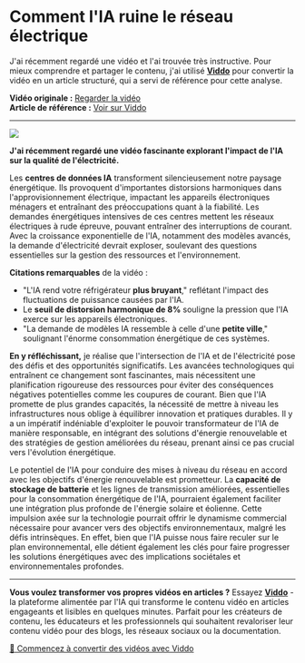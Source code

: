 # Comment l'IA ruine le réseau électrique

J'ai récemment regardé une vidéo et l'ai trouvée très instructive. Pour mieux comprendre et partager le contenu, j'ai utilisé **[Viddo](https://viddo.pro/)** pour convertir la vidéo en un article structuré, qui a servi de référence pour cette analyse.

**Vidéo originale :** [Regarder la vidéo](https://www.youtube.com/watch?v=3__HO-akNC8)  
**Article de référence :** [Voir sur Viddo](https://viddo.pro/zh/video-result/6e474ac9-ec65-4715-ac7d-a261ee23f318)

---

![](https://www.youtube.com/embed/3__HO-akNC8)

**J'ai récemment regardé une vidéo fascinante explorant l'impact de l'IA sur la qualité de l'électricité.**

Les **centres de données IA** transforment silencieusement notre paysage énergétique. Ils provoquent d'importantes distorsions harmoniques dans l'approvisionnement électrique, impactant les appareils électroniques ménagers et entraînant des préoccupations quant à la fiabilité. Les demandes énergétiques intensives de ces centres mettent les réseaux électriques à rude épreuve, pouvant entraîner des interruptions de courant. Avec la croissance exponentielle de l'IA, notamment des modèles avancés, la demande d'électricité devrait exploser, soulevant des questions essentielles sur la gestion des ressources et l'environnement.

**Citations remarquables** de la vidéo :
- "L'IA rend votre réfrigérateur **plus bruyant**," reflétant l'impact des fluctuations de puissance causées par l'IA.
- Le **seuil de distorsion harmonique de 8%** souligne la pression que l'IA exerce sur les appareils électroniques.
- "La demande de modèles IA ressemble à celle d'une **petite ville**," soulignant l'énorme consommation énergétique de ces systèmes.

**En y réfléchissant,** je réalise que l'intersection de l'IA et de l'électricité pose des défis et des opportunités significatifs. Les avancées technologiques qui entraînent ce changement sont fascinantes, mais nécessitent une planification rigoureuse des ressources pour éviter des conséquences négatives potentielles comme les coupures de courant. Bien que l'IA promette de plus grandes capacités, la nécessité de mettre à niveau les infrastructures nous oblige à équilibrer innovation et pratiques durables. Il y a un impératif indéniable d'exploiter le pouvoir transformateur de l'IA de manière responsable, en intégrant des solutions d'énergie renouvelable et des stratégies de gestion améliorées du réseau, prenant ainsi ce pas crucial vers l'évolution énergétique.

Le potentiel de l'IA pour conduire des mises à niveau du réseau en accord avec les objectifs d'énergie renouvelable est prometteur. La **capacité de stockage de batterie** et les lignes de transmission améliorées, essentielles pour la consommation énergétique de l'IA, pourraient également faciliter une intégration plus profonde de l'énergie solaire et éolienne. Cette impulsion axée sur la technologie pourrait offrir le dynamisme commercial nécessaire pour avancer vers des objectifs environnementaux, malgré les défis intrinsèques. En effet, bien que l'IA puisse nous faire reculer sur le plan environnemental, elle détient également les clés pour faire progresser les solutions énergétiques avec des implications sociétales et environnementales profondes.

---

**Vous voulez transformer vos propres vidéos en articles ?** Essayez **[Viddo](https://viddo.pro/)** - la plateforme alimentée par l'IA qui transforme le contenu vidéo en articles engageants et lisibles en quelques minutes. Parfait pour les créateurs de contenu, les éducateurs et les professionnels qui souhaitent revaloriser leur contenu vidéo pour des blogs, les réseaux sociaux ou la documentation.

[🚀 Commencez à convertir des vidéos avec Viddo](https://viddo.pro/)